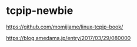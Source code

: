 # tcpip-newbie

https://github.com/momijiame/linux-tcpip-book/

https://blog.amedama.jp/entry/2017/03/29/080000
